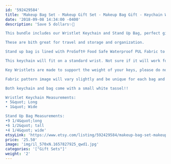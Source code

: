 ```yaml
---
id: '592429584'
title: 'Makeup Bag Set - Makeup Gift Set - Makeup Bag Gift - Keychain Wristlet - Keyfob- Keyring - Bridesmaid gift - Girly Gift - Best Friend Gift'
date: '2018-09-08 14:34:00 -0400'
description: 'Save 5 dollars✨🎉

This bundle includes our Wristlet Keychain and Stand Up Bag, perfect gift!!

These are bith great for travel and storage and organization.

Stand up bag is lined with ProSoft® Food Safe Waterproof PUL Fabric to wipe clean during use. Each stand up bag has a strong metal zipper. 

This keychain will fit on a standard wrist. Not sure if it will work for you? Our Key Wristlets are made with a 12&quot; long piece of fabric, folded in half to create the look.

Key Wristlets are made to support the weight of your keys, please do not use this as a support for a purse or anything heavier than the average keychain.

Fabric pattern image will vary slightly and be unique for each bag and keychain.

Both keychain and bag come with a small white tassel!!

Wristlet Keychain Measurements:
• 5&quot; Long
• 1&quot; Wide

Stand Up Bag Measurements:
•9 1/4&quot;long
•6 1/2&quot; tall
•4 1/4&quot; wide'
etsyLink: 'https://www.etsy.com/listing/592429584/makeup-bag-set-makeup-gift-set-makeup?utm_source=synctostaticsite&utm_medium=api&utm_campaign=api'
price: '25.50'
image: 'img/il_570xN.1657827925_qwd1.jpg'
categories: '["Gift Sets"]'
weight: '2'
---
```

